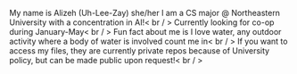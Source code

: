 My name is Alizeh (Uh-Lee-Zay) she/her 
I am a CS major @ Northeastern University with a concentration in AI!< br / >
Currently looking for co-op during January-May< br / >
Fun fact about me is I love water, any outdoor activity where a body of water is involved count me in< br / >
If you want to access my files, they are currently private repos because of University policy, but can be made public upon request!< br / >
